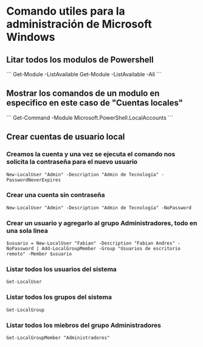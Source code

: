 # Comando utiles para la administración de Microsoft Windows

## Litar todos los modulos de Powershell
´´´
Get-Module -ListAvailable
Get-Module -ListAvailable -All
´´´

## Mostrar los comandos de un modulo en especifico en este caso de "Cuentas locales"
´´´
Get-Command -Module Microsoft.PowerShell.LocalAccounts
´´´

## Crear cuentas de usuario local

### Creamos la cuenta y una vez se ejecuta el comando nos solicita la contraseña para el nuevo usuario
```
New-LocalUser "Admin" -Description "Admin de Tecnología" -PasswordNeverExpires
```

### Crear una cuenta sin contraseña
```
New-LocalUser "Admin" -Description "Admin de Tecnología" -NoPassword
```

### Crear un usuario y agregarlo al grupo Administradores, todo en una sola linea
```
$usuario = New-LocalUser "Fabian" -Description "Fabian Andres" -NoPassword | Add-LocalGroupMember -Group "Usuarios de escritorio remoto" -Member $usuario
```

### Listar todos los usuarios del sistema
```
Get-LocalUser
```

### Listar todos los grupos del sistema
```
Get-LocalGroup
```

### Listar todos los miebros del grupo Administradores
```
Get-LocalGroupMember "Administradores"
```

